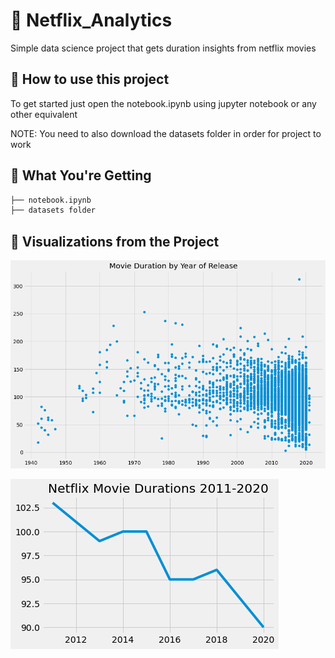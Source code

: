 # 🎥 Netflix_Analytics
Simple data science project that gets duration insights from netflix movies

## 🤔 How to use this project

To get started just open the notebook.ipynb using jupyter notebook or any other equivalent

NOTE: You need to also download the datasets folder in order for project to work 

## 💁 What You're Getting
```bash
├── notebook.ipynb
├── datasets folder
```

## 📸 Visualizations from the Project

![Screenshot](Movie_Duration.png)
<br/>

![Screenshot](Netflix_Movie_Durations.png)
